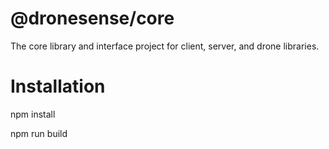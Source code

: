 # @dronesense/core
The core library and interface project for client, server, and drone libraries.

# Installation
npm install

npm run build
